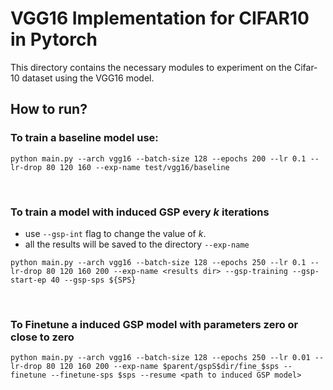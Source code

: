 # VGG16 Implementation for CIFAR10 in Pytorch

This directory contains the necessary modules to experiment on the Cifar-10 dataset using the VGG16 model.


## How to run?

### To train a baseline model use:
```
python main.py --arch vgg16 --batch-size 128 --epochs 200 --lr 0.1 --lr-drop 80 120 160 --exp-name test/vgg16/baseline
```

<br>

### To train a model with induced GSP every $k$ iterations 
- use `--gsp-int` flag to change the value of $k$.
- all the results will be saved to the directory `--exp-name`
```
python main.py --arch vgg16 --batch-size 128 --epochs 250 --lr 0.1 --lr-drop 80 120 160 200 --exp-name <results dir> --gsp-training --gsp-start-ep 40 --gsp-sps ${SPS}
```

<br>

### To Finetune a induced GSP model with parameters zero or close to zero
```
python main.py --arch vgg16 --batch-size 128 --epochs 250 --lr 0.01 --lr-drop 80 120 160 200 --exp-name $parent/gspS$dir/fine_$sps --finetune --finetune-sps $sps --resume <path to induced GSP model>
```